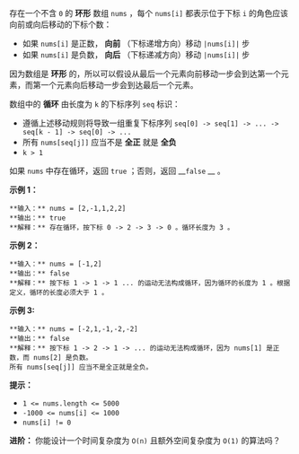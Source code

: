 存在一个不含 `0` 的 **环形** 数组 `nums` ，每个 `nums[i]` 都表示位于下标 `i` 的角色应该向前或向后移动的下标个数：

  * 如果 `nums[i]` 是正数， **向前** （下标递增方向）移动 `|nums[i]|` 步
  * 如果 `nums[i]` 是负数， **向后** （下标递减方向）移动 `|nums[i]|` 步

因为数组是 **环形** 的，所以可以假设从最后一个元素向前移动一步会到达第一个元素，而第一个元素向后移动一步会到达最后一个元素。

数组中的 **循环** 由长度为 `k` 的下标序列 `seq` 标识：

  * 遵循上述移动规则将导致一组重复下标序列 `seq[0] -> seq[1] -> ... -> seq[k - 1] -> seq[0] -> ...`
  * 所有 `nums[seq[j]]` 应当不是 **全正** 就是 **全负**
  * `k > 1`

如果 `nums` 中存在循环，返回 `true` ；否则，返回 __`false` __ 。



**示例 1：**

    
    
    **输入：** nums = [2,-1,1,2,2]
    **输出：** true
    **解释：** 存在循环，按下标 0 -> 2 -> 3 -> 0 。循环长度为 3 。
    

**示例 2：**

    
    
    **输入：** nums = [-1,2]
    **输出：** false
    **解释：** 按下标 1 -> 1 -> 1 ... 的运动无法构成循环，因为循环的长度为 1 。根据定义，循环的长度必须大于 1 。
    

**示例 3:**

    
    
    **输入：** nums = [-2,1,-1,-2,-2]
    **输出：** false
    **解释：** 按下标 1 -> 2 -> 1 -> ... 的运动无法构成循环，因为 nums[1] 是正数，而 nums[2] 是负数。
    所有 nums[seq[j]] 应当不是全正就是全负。



**提示：**

  * `1 <= nums.length <= 5000`
  * `-1000 <= nums[i] <= 1000`
  * `nums[i] != 0`



**进阶：** 你能设计一个时间复杂度为 `O(n)` 且额外空间复杂度为 `O(1)` 的算法吗？

